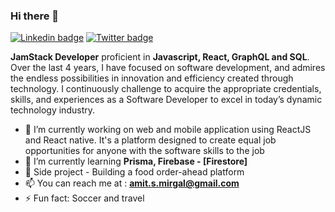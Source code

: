 ### Hi there 👋

[![Linkedin badge](https://img.shields.io/badge/-LinkedIn-blue?style=for-the-badge&logo=Linkedin&logocolor=white&labelColor=blue&color=blue)](https://www.linkedin.com/in/amit-mirgal/)
[![Twitter badge](https://img.shields.io/badge/-Twitter-white?style=for-the-badge&logo=Twitter&logoColor=white&labelColor=green&color=green)](https://twitter.com/amit_mirgal/)

**JamStack Developer** proficient in **Javascript, React, GraphQL and SQL**. Over the last 4 years, I have focused on software development, and admires the endless possibilities in innovation and efficiency created through technology. I continuously challenge to acquire the appropriate credentials, skills, and experiences as a Software Developer to excel in today’s dynamic technology industry.  

- 🔭 I’m currently working on web and mobile application using ReactJS and React native. It's a platform designed to create equal job opportunities for anyone with the software skills to the job
- 🌱 I’m currently learning **Prisma, Firebase - [Firestore]**
- 💼 Side project - Building a food order-ahead platform
- 📫 You can reach me at : **amit.s.mirgal@gmail.com**
- ⚡ Fun fact: Soccer and travel
